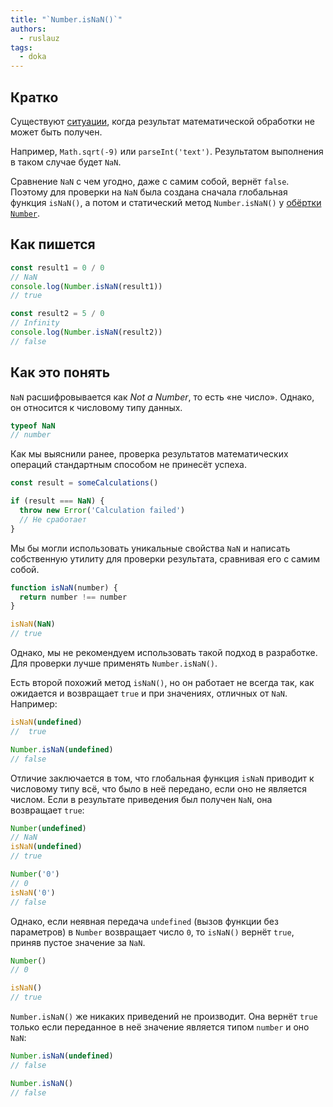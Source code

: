 ```yaml
---
title: "`Number.isNaN()`"
authors:
  - ruslauz
tags:
  - doka
---
```


## Кратко

Существуют [ситуации](/js/number/#specialnye-znacheniya), когда результат математической обработки не может быть получен.

Например, `Math.sqrt(-9)` или `parseInt('text')`. Результатом выполнения в таком случае будет `NaN`.

Сравнение `NaN` с чем угодно, даже с самим собой, вернёт `false`. Поэтому для проверки на `NaN` была создана сначала глобальная функция `isNaN()`, а потом и статический метод `Number.isNaN()` у [обёртки `Number`](/js/number-wrapper).

## Как пишется

```js
const result1 = 0 / 0
// NaN
console.log(Number.isNaN(result1))
// true

const result2 = 5 / 0
// Infinity
console.log(Number.isNaN(result2))
// false
```

## Как это понять

`NaN` расшифровывается как _Not a Number_, то есть «не число». Однако, он относится к числовому типу данных.

```js
typeof NaN
// number
```

Как мы выяснили ранее, проверка результатов математических операций стандартным способом не принесёт успеха.

```js
const result = someCalculations()

if (result === NaN) {
  throw new Error('Calculation failed')
  // Не сработает
}
```

Мы бы могли использовать уникальные свойства `NaN` и написать собственную утилиту для проверки результата, сравнивая его с самим собой.

```js
function isNaN(number) {
  return number !== number
}

isNaN(NaN)
// true
```

Однако, мы не рекомендуем использовать такой подход в разработке. Для проверки лучше применять `Number.isNaN()`.

Есть второй похожий метод `isNaN()`, но он работает не всегда так, как ожидается и возвращает `true` и при значениях, отличных от `NaN`. Например:

```js
isNaN(undefined)
//  true

Number.isNaN(undefined)
// false
```

Отличие заключается в том, что глобальная функция `isNaN` приводит к числовому типу всё, что было в неё передано, если оно не является числом. Если в результате приведения был получен `NaN`, она возвращает `true`:

```js
Number(undefined)
// NaN
isNaN(undefined)
// true

Number('0')
// 0
isNaN('0')
// false
```

Однако, если неявная передача `undefined` (вызов функции без параметров) в `Number` возвращает число `0`, то `isNaN()` вернёт `true`, приняв пустое значение за `NaN`.

```js
Number()
// 0

isNaN()
// true
```

`Number.isNaN()` же никаких приведений не производит. Она вернёт `true` только если переданное в неё значение является типом `number` и оно `NaN`:

```js
Number.isNaN(undefined)
// false

Number.isNaN()
// false
```
